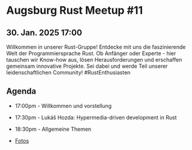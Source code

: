 # Augsburg Rust Meetup #11

## 30. Jan. 2025 17:00

Willkommen in unserer Rust-Gruppe! Entdecke mit uns die faszinierende Welt der Programmiersprache Rust. Ob Anfänger oder Experte - hier tauschen wir Know-how aus, lösen Herausforderungen und erschaffen gemeinsam innovative Projekte. Sei dabei und werde Teil unserer leidenschaftlichen Community! #RustEnthusiasten

## Agenda
- 17:00pm - Willkommen und vorstellung
- 17:30pm - Lukáš Hozda: Hypermedia-driven development in Rust
- 18:30pm - Allgemeine Themen

- [Fotos](./MeetupFotos11.md)